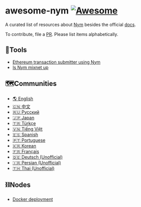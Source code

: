 # awesome-nym [![Awesome](https://awesome.re/badge.svg)](https://github.com/notrustverify/awesome-nym)

A curated list of resources about [Nym](https://nymtech.net/) besides the official [docs](https://nymtech.net/docs/stable/overview/).

To contribute, file a [PR](https://github.com/notrustverify/awesome-nym/pulls). Please list items alphabetically.


## 🔨Tools

- [Ethereum transaction submitter using Nym](https://github.com/noot/nym-ethtx)
- [Is Nym mixnet up](https://isnymup.com/)

## 🗺️Communities

- [🌎 English](https://t.me/nymchan) 
- [🇨🇳 中文](https://t.me/nymchina) 
- [🇷🇺 Русский](https://t.me/NYM_Russian)
- [🇯🇵 Japan](https://t.me/nymjapanese)
- [🇹🇷 Türkçe](https://t.me/NYM_turkey) 
- [🇻🇳 Tiếng Việt](https://t.me/nymvietnam)
- [🇪🇸 Spanish](https://t.me/NYMSPANISH)
- [🇵🇹 Portuguese](https://t.me/nymportuguese)
- [🇰🇷 Korean](https://t.me/nymkorean)
- [🇫🇷 Français](https://t.me/nymfrench)
- [🇩🇪 Deutsch (Unofficial)](https://t.me/nymger)
- [🇮🇷 Persian (Unofficial)](https://t.me/Nym_Persian)
- [🇹🇭 Thai (Unofficial)](https://t.me/nymthai)

## ⛓️Nodes
- [Docker deployment](https://github.com/sven-hash/nym-docker)
